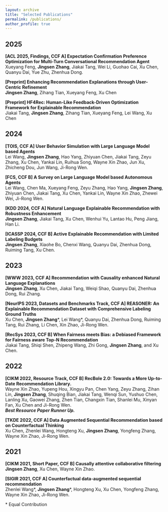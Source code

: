 ```yaml
---
layout: archive
title: "Selected Publications"
permalink: /publications/
author_profile: true
---
```

## 2025
**[ACL 2025, Findings, CCF A] Expectation Confirmation Preference Optimization for Multi-Turn Conversational Recommendation
Agent**
<br/>
Xueyang Feng, **Jingsen Zhang**, Jiakai Tang, Wei Li, Guohao Cai, Xu Chen, Quanyu Dai, Yue Zhu, Zhenhua Dong.
<br/>

**[Preprint] Enhancing Recommendation Explanations through User-Centric Refinement**
<br/>
**Jingsen Zhang**, Zihang Tian, Xueyang Feng, Xu Chen
<br/>

**[Preprint] HF4Rec: Human-Like Feedback-Driven Optimization Framework for Explainable Recommendation**
<br/>
Jiakai Tang, **Jingsen Zhang**, Zihang Tian, Xueyang Feng, Lei Wang, Xu Chen
<br/>


## 2024
**[TOIS, CCF A] User Behavior Simulation with Large Language Model based Agents**
<br/>
Lei Wang, **Jingsen Zhang**, Hao Yang, Zhiyuan Chen, Jiakai Tang, Zeyu Zhang, Xu Chen, Yankai Lin, Ruihua Song, Wayne Xin Zhao, Jun Xu, Zhicheng Dou, Jun Wang, Ji-Rong Wen.
<br/>

**[FCS, CCF B] A Survey on Large Language Model based Autonomous Agents**
<br/>
Lei Wang, Chen Ma, Xueyang Feng, Zeyu Zhang, Hao Yang, **Jingsen Zhang**, Zhiyuan Chen, Jiakai Tang, Xu Chen, Yankai Lin, Wayne Xin Zhao, Zhewei Wei, Ji-Rong Wen.
<br/>

**[KDD 2024, CCF A] Natural Language Explainable Recommendation with Robustness Enhancement**
<br/>
**Jingsen Zhang**, Jiakai Tang, Xu Chen, Wenhui Yu, Lantao Hu, Peng Jiang, Han Li.
<br/>

**[ICASSP 2024, CCF B] Active Explainable Recommendation with Limited Labeling Budgets**
<br/>
**Jingsen Zhang**, Xiaohe Bo, Chenxi Wang, Quanyu Dai, Zhenhua Dong, Ruiming Tang, Xu Chen.
<br/>

## 2023
**[WWW 2023, CCF A] Recommendation with Causality enhanced Natural Language Explanations**
<br/>
**Jingsen Zhang**, Xu Chen, Jiakai Tang, Weiqi Shao, Quanyu Dai, Zhenhua Dong, Rui Zhang.
<br/>

**[NeurIPS 2023, Datasets and Benchmarks Track, CCF A] REASONER: An Explainable Recommendation Dataset with Comprehensive Labeling Ground Truths**
<br/>
Xu Chen, **Jingsen Zhang**\*, Lei Wang\*, Quanyu Dai, Zhenhua Dong, Ruiming Tang, Rui Zhang, Li Chen, Xin Zhao, Ji-Rong Wen.
<br/>

**[RecSys 2023, CCF B] When Fairness meets Bias: a Debiased Framework for Fairness aware Top-N Recommendation**
<br/>
Jiakai Tang, Shiqi Shen, Zhipeng Wang, Zhi Gong, **Jingsen Zhang**, and Xu Chen.
<br/>

## 2022
**[CIKM 2022, Resource Track, CCF B] RecBole 2.0: Towards a More Up-to-Date Recommendation Library.**
<br/>
Wayne Xin Zhao, Yupeng Hou, Xingyu Pan, Chen Yang, Zeyu Zhang, Zihan Lin, **Jingsen Zhang**, Shuqing Bian, Jiakai Tang, Wenqi Sun, Yushuo Chen, Lanling Xu, Gaowei Zhang, Zhen Tian, Changxin Tian, Shanlei Mu, Xinyan Fan, Xu Chen and Ji-Rong Wen.
<br/>
***Best Resource Paper Runner Up.***
<br/>

**[TKDE 2022, CCF A] Data Augmented Sequential Recommendation based on Counterfactual Thinking**
<br/>
Xu Chen, Zhenlei Wang, Hongteng Xu, **Jingsen Zhang**, Yongfeng Zhang, Wayne Xin Zhao, Ji-Rong Wen.
<br/>

## 2021
**[CIKM 2021, Short Paper, CCF B] Causally attentive collaborative filtering**
<br/>
**Jingsen Zhang**, Xu Chen, Wayne Xin Zhao.
<br/>

**[SIGIR 2021, CCF A] Counterfactual data-augmented sequential recommendation**
<br/>
Zhenlei Wang\*, **Jingsen Zhang**\*, Hongteng Xu, Xu Chen, Yongfeng Zhang, Wayne Xin Zhao, Ji-Rong Wen.
<br/>

\* Equal Contribution
